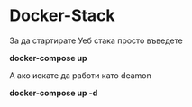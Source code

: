 # Docker-Stack

За да стартирате Уеб стака просто въведете

**docker-compose up**

А ако искате да работи като deamon

**docker-compose up -d**
